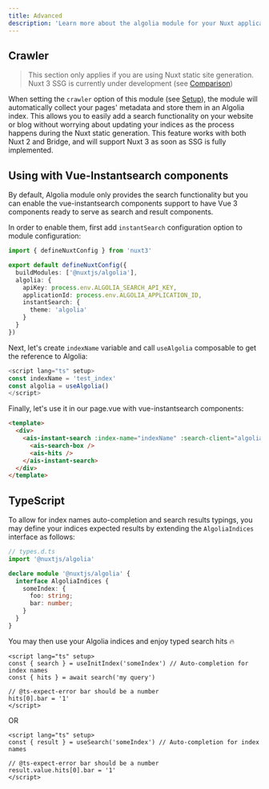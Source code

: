 ```yaml
---
title: Advanced
description: 'Learn more about the algolia module for your Nuxt application.'
---
```


## Crawler

> This section only applies if you are using Nuxt static site generation.
> Nuxt 3 SSG is currently under development (see [Comparison](https://v3.nuxtjs.org/getting-started/introduction#comparison))

When setting the `crawler` option of this module (see [Setup](/setup#crawler)), the module will automatically collect your pages' metadata and store them in an Algolia index. This allows you to easily add a search functionality on your website or blog without worrying about updating your indices as the process happens during the Nuxt static generation. This feature works with both Nuxt 2 and Bridge, and will support Nuxt 3 as soon as SSG is fully implemented.

## Using with Vue-Instantsearch components

By default, Algolia module only provides the search functionality but you can enable the vue-instantsearch components support to have Vue 3 components ready to serve as search and result components.

In order to enable them, first add `instantSearch` configuration option to module configuration:

```ts
import { defineNuxtConfig } from 'nuxt3'

export default defineNuxtConfig({
  buildModules: ['@nuxtjs/algolia'],
  algolia: {
    apiKey: process.env.ALGOLIA_SEARCH_API_KEY,
    applicationId: process.env.ALGOLIA_APPLICATION_ID,
    instantSearch: {
      theme: 'algolia'
    }
  }
})
```

Next, let's create `indexName` variable and call `useAlgolia` composable to get the reference to Algolia:

```ts
<script lang="ts" setup>
const indexName = 'test_index' 
const algolia = useAlgolia()
</script>
```

Finally, let's use it in our page.vue with vue-instantsearch components:

```html
<template>
  <div>
    <ais-instant-search :index-name="indexName" :search-client="algolia">
      <ais-search-box />
      <ais-hits />
    </ais-instant-search>
  </div>
</template>
```

## TypeScript

To allow for index names auto-completion and search results typings, you may define your indices expected results by extending the `AlgoliaIndices` interface as follows:

```ts
// types.d.ts
import '@nuxtjs/algolia'

declare module '@nuxtjs/algolia' {
  interface AlgoliaIndices {
    someIndex: {
      foo: string;
      bar: number;
    }
  }
}
```

You may then use your Algolia indices and enjoy typed search hits 🔥

```vue
<script lang="ts" setup>
const { search } = useInitIndex('someIndex') // Auto-completion for index names
const { hits } = await search('my query')

// @ts-expect-error bar should be a number
hits[0].bar = '1'
</script>
```

OR

```vue
<script lang="ts" setup>
const { result } = useSearch('someIndex') // Auto-completion for index names

// @ts-expect-error bar should be a number
result.value.hits[0].bar = '1'
</script>
```

